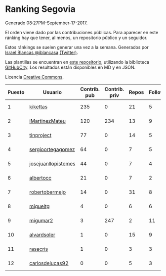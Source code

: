 # Ranking Segovia

Generado 08:27PM-September-17-2017.

El orden viene dado por las contribuciones públicas. Para aparecer en este ránking hay que tener, al menos, un repositorio público y un seguidor.

Estos ránkings se suelen generar una vez a la semana. Generados por [Israel Blancas @iblancasa](https://github.com/iblancasa/) [(Twitter)](https://twitter.com/iblancasa).

Las plantillas se encuentran en [este repositorio](https://github.com/iblancasa/GH-Spanish-Ranking), utilizando la biblioteca [GitHubCity](https://github.com/iblancasa/GitHubCity). Los resultados están disponibles en MD y en JSON.

Licencia [Creative Commons](https://creativecommons.org/licenses/by/4.0/).

| Puesto   |  Usuario  | Contrib. pub | Contrib. priv |Repos| Followers | Desde |  Avatar  |
|----------|-----------|--------------|---------------|-----|-----------|-------|----------|
|1|[kikettas](https://github.com/kikettas)|235|0|21|5|2014-10-08|![kikettas](https://avatars0.githubusercontent.com/u/9082270)|
|2|[iMartinezMateu](https://github.com/iMartinezMateu)|120|234|13|9|2014-10-19|![iMartinezMateu](https://avatars1.githubusercontent.com/u/9308066)|
|3|[tinproject](https://github.com/tinproject)|77|0|14|5|2013-03-01|![tinproject](https://avatars0.githubusercontent.com/u/3742174)|
|4|[sergioortegagomez](https://github.com/sergioortegagomez)|64|0|7|5|2014-09-14|![sergioortegagomez](https://avatars1.githubusercontent.com/u/8767128)|
|5|[josejuanllopistemes](https://github.com/josejuanllopistemes)|44|0|7|4|2015-05-28|![josejuanllopistemes](https://avatars3.githubusercontent.com/u/12647640)|
|6|[albertocc](https://github.com/albertocc)|21|0|7|2|2015-08-18|![albertocc](https://avatars1.githubusercontent.com/u/13858689)|
|7|[robertobermejo](https://github.com/robertobermejo)|14|0|31|8|2010-03-13|![robertobermejo](https://avatars2.githubusercontent.com/u/221931)|
|8|[migueltg](https://github.com/migueltg)|4|0|6|6|2014-09-02|![migueltg](https://avatars2.githubusercontent.com/u/8627136)|
|9|[migumar2](https://github.com/migumar2)|3|247|2|11|2011-05-31|![migumar2](https://avatars1.githubusercontent.com/u/819947)|
|10|[alvardsoler](https://github.com/alvardsoler)|1|0|15|9|2013-04-09|![alvardsoler](https://avatars2.githubusercontent.com/u/4102837)|
|11|[rasacris](https://github.com/rasacris)|1|0|3|3|2016-03-23|![rasacris](https://avatars2.githubusercontent.com/u/18039000)|
|12|[carlosdelucas92](https://github.com/carlosdelucas92)|0|0|5|3|2015-01-27|![carlosdelucas92](https://avatars2.githubusercontent.com/u/10717935)|
